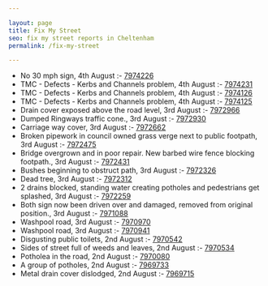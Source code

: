 ```yaml
---

layout: page
title: Fix My Street
seo: fix my street reports in Cheltenham
permalink: /fix-my-street

---
```


<!-- fix_marker starts -->

- No 30 mph sign, 4th August :- [7974226](https://www.fixmystreet.com/report/7974226)
- TMC - Defects - Kerbs and Channels problem, 4th August :- [7974231](https://www.fixmystreet.com/report/7974231)
- TMC - Defects - Kerbs and Channels problem, 4th August :- [7974126](https://www.fixmystreet.com/report/7974126)
- TMC - Defects - Kerbs and Channels problem, 4th August :- [7974125](https://www.fixmystreet.com/report/7974125)
- Drain cover exposed above the road level, 3rd August :- [7972966](https://www.fixmystreet.com/report/7972966)
- Dumped Ringways traffic cone., 3rd August :- [7972930](https://www.fixmystreet.com/report/7972930)
- Carriage way cover, 3rd August :- [7972662](https://www.fixmystreet.com/report/7972662)
- Broken pipework in council owned grass verge next to public footpath, 3rd August :- [7972475](https://www.fixmystreet.com/report/7972475)
- Bridge overgrown and in poor repair. New barbed wire fence blocking footpath., 3rd August :- [7972431](https://www.fixmystreet.com/report/7972431)
- Bushes beginning to obstruct path, 3rd August :- [7972326](https://www.fixmystreet.com/report/7972326)
- Dead tree, 3rd August :- [7972312](https://www.fixmystreet.com/report/7972312)
- 2 drains blocked, standing water creating potholes and pedestrians get splashed, 3rd August :- [7972259](https://www.fixmystreet.com/report/7972259)
- Both sign now been driven over and damaged, removed from original position., 3rd August :- [7971088](https://www.fixmystreet.com/report/7971088)
- Washpool road, 3rd August :- [7970970](https://www.fixmystreet.com/report/7970970)
- Washpool road, 3rd August :- [7970941](https://www.fixmystreet.com/report/7970941)
- Disgusting public toilets, 2nd August :- [7970542](https://www.fixmystreet.com/report/7970542)
- Sides of street full of weeds and leaves, 2nd August :- [7970534](https://www.fixmystreet.com/report/7970534)
- Potholea in the road, 2nd August :- [7970080](https://www.fixmystreet.com/report/7970080)
- A group of potholes, 2nd August :- [7969733](https://www.fixmystreet.com/report/7969733)
- Metal drain cover dislodged, 2nd August :- [7969715](https://www.fixmystreet.com/report/7969715)

<!-- fix_marker ends -->